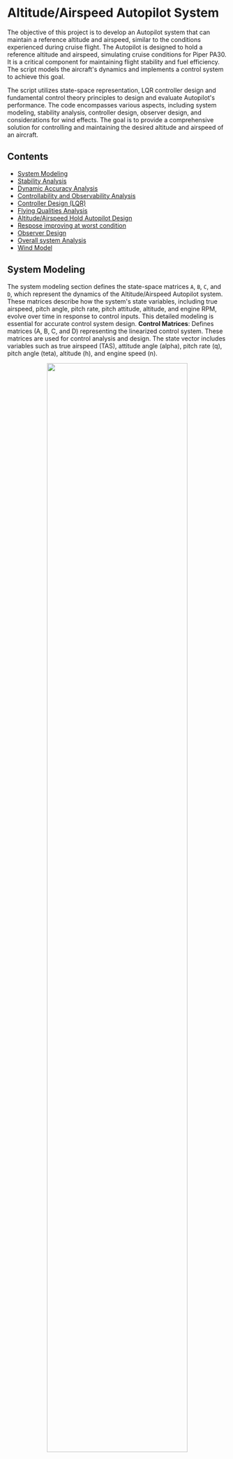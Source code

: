 # Altitude/Airspeed Autopilot System
The objective of this project is to develop an Autopilot system that can maintain a reference altitude and airspeed, similar to the conditions experienced during cruise flight. The Autopilot is designed to hold a reference altitude and airspeed, simulating cruise conditions for Piper PA30. It is a critical component for maintaining flight stability and fuel efficiency. The script models the aircraft's dynamics and implements a control system to achieve this goal.

The script utilizes state-space representation, LQR controller design and fundamental control theory principles to design and evaluate Autopilot's performance. The code encompasses various aspects, including  system modeling, stability analysis, controller design, observer design, and considerations for wind effects. The goal is to provide a comprehensive solution for controlling and maintaining the desired altitude and airspeed of an aircraft.

## Contents

- [System Modeling](#system-modeling)
- [Stability Analysis](#stability-analysis)
- [Dynamic Accuracy Analysis](#dynamic-accuracy-analysis)
- [Controllability and Observability Analysis](#controllability-and-observability-analysis)
- [Controller Design (LQR)](#controller-design-lqr)
- [Flying Qualities Analysis](#flying-qualities-analysis)
- [Altitude/Airspeed Hold Autopilot Design ](#Altitude_and_Airspeed_Hold_Autopilot)
- [Respose improving at worst condition](#Respose-improving-at-worst-condition)
- [Observer Design](#observer-design)
- [Overall system Analysis](#Overallsystem-analysis)
- [Wind Model](#wind-model)

## System Modeling

The system modeling section defines the state-space matrices `A`, `B`, `C`, and `D`, which represent the dynamics of the Altitude/Airspeed Autopilot system. These matrices describe how the system's state variables, including true airspeed, pitch angle, pitch rate, pitch attitude, altitude, and engine RPM, evolve over time in response to control inputs. This detailed modeling is essential for accurate control system design.
 **Control Matrices**: Defines matrices (A, B, C, and D) representing the linearized control system. These matrices are used for control analysis and design.
 The state vector includes variables such as true airspeed (TAS), attitude angle (alpha), pitch rate (q), pitch angle (teta), altitude (h), and engine speed (n).
<p align="center"><img src="https://github.com/Rohit-Gupta2/Autonomy-and-Autopilots/blob/Master/Altitude%20Airspeed%20Autopilot/Figures/LinearizedlongitudinalModel_for_Piper_PA30_Aircraft.PNG" width="80%"></p>

## Stability Analysis

Stability analysis is a crucial step in assessing the behavior of the autopilot system. The code checks whether the system is asymptotically stable by analyzing the eigenvalues of matrix `A` and visualizes pole locations and damping ratios. The results provide insights into the system's inherent stability and whether it requires control intervention. It also uses the damp and pzmap functions to visualize pole locations and damping ratios also provides information about the poles of the transfer function and the system's stability.
<p align="center"><img src="https://github.com/Rohit-Gupta2/Autonomy-and-Autopilots/blob/Master/Altitude%20Airspeed%20Autopilot/Figures/StatbilityofopenloopsystemwithoutSAS.PNG" width="60%"></p>

## Dynamic Accuracy Analysis

This section calculates dynamic performance parameters for different aircraft modes, including the short period, phugoid, engine, and energy modes. Parameters such as natural frequency, damping coefficient, maximum overshoot, and settling time are computed. These metrics help evaluate how well the autopilot can maintain the desired altitude and airspeed while ensuring passenger comfort. Also a table of these parameters is used to assess the dynamic accuracy of the open-loop system.
<p align="center"><img src="https://github.com/Rohit-Gupta2/Autonomy-and-Autopilots/blob/Master/Altitude%20Airspeed%20Autopilot/Figures/DynamicAccuracy_Analysis.PNG" width="80%"></p>
<p align="center"><img src="https://github.com/Rohit-Gupta2/Autonomy-and-Autopilots/blob/Master/Altitude%20Airspeed%20Autopilot/Figures/ModelAnalysis.PNG" width="80%"></p>

## Controllability and Observability Analysis

Controllability and observability are critical aspects of control system design. The code assesses whether the system is controllable and observable using matrices `P` and `O`. Full controllability and observability are essential for effective control system implementation. It verifies if the system is completely controllable and observable. 
<p align="center"><img src="https://github.com/Rohit-Gupta2/Autonomy-and-Autopilots/blob/Master/Altitude%20Airspeed%20Autopilot/Figures/contobs.PNG" width="60%"></p>
<p align="center"><img src="https://github.com/Rohit-Gupta2/Autonomy-and-Autopilots/blob/Master/Altitude%20Airspeed%20Autopilot/Figures/ExitngModeAnalysis.PNG" width="80%"></p>

## Controller Design (LQR)

The autopilot controller is designed using the Linear Quadratic Regulator (LQR) method, a powerful technique for optimizing control performance. to LQR computes the optimal feedback gain (K) that minimizes a performance index. The code iteratively adjusts weighting matrices `Q` and `R` to fine-tune the controller's behavior. The LQR controller aims to minimize a performance index, ensuring precise control of altitude and airspeed. The code iteratively adjusts the weighting matrices Q and R to optimize controller performance and minimize a performance index.
<p align="center"><img src="https://github.com/Rohit-Gupta2/Autonomy-and-Autopilots/blob/Master/Altitude%20Airspeed%20Autopilot/Figures/LQR.PNG" width="80%"></p>
  <p align="center"">
    <img src="https://github.com/Rohit-Gupta2/Autonomy-and-Autopilots/blob/Master/Altitude%20Airspeed%20Autopilot/Figures/LQR1.PNG" alt="condition to have asymptotical solution" width="80%">
    <p align="center">Condition to have asymptotical solution</p>
  </div>
  <p align="center">
    <img src="https://github.com/Rohit-Gupta2/Autonomy-and-Autopilots/blob/Master/Altitude%20Airspeed%20Autopilot/Figures/LQR2.PNG" alt="Steps To Find Optimal Gain" width="80%">
    <p align="center">Steps To Find Optimal Gain</p>
  </div>
</div>
<p align="center"><img src="https://github.com/Rohit-Gupta2/Autonomy-and-Autopilots/blob/Master/Altitude%20Airspeed%20Autopilot/Figures/Eigenval.PNG" width="80%"></p>

## Flying Qualities Analysis

Flying qualities are a key consideration for aircraft safety and comfort. This section assesses parameters such as natural frequencies, damping ratios, maximum overshoot, and settling times for short period and phugoid modes. A comparison is made between the original and feedback systems to evaluate the autopilot's impact on flying qualities.
<p align="center"><img src="https://github.com/Rohit-Gupta2/Autonomy-and-Autopilots/blob/Master/Altitude%20Airspeed%20Autopilot/Figures/FlyingQualitiesComparison.PNG" width="80%"></p>

## Altitude/Airspeed Hold Autopilot Design 
Calculates the feedforward gain for the altitude and airspeed hold autopilot. It determines the desired control input to maintain the desired attitude and airspeed.
<p align="center"><img src="https://github.com/Rohit-Gupta2/Autonomy-and-Autopilots/blob/Master/Altitude%20Airspeed%20Autopilot/Figures/Altitude_AirSpeed_hold.PNG" width="90%"></p>
<p align="center"><img src="https://github.com/Rohit-Gupta2/Autonomy-and-Autopilots/blob/Master/Altitude%20Airspeed%20Autopilot/Figures/SSCP.PNG" width="80%"></p>
<p align="center"><img src="https://github.com/Rohit-Gupta2/Autonomy-and-Autopilots/blob/Master/Altitude%20Airspeed%20Autopilot/Figures/PiperPA30.PNG" width="90%"></p>


## Respose improving at worst condition
We can analyze the response without forcing the maneuver and starting from the worst initial condition possible. First in open loop without feedback and then in closed loop with feedback, Such evidence shows the
improvement of the flying qualities due to the SAS.
<p align="center"><img src="https://github.com/Rohit-Gupta2/Autonomy-and-Autopilots/blob/Master/Altitude%20Airspeed%20Autopilot/Figures/Worstcond.PNG" width="80%"></p>

## Observer Design

An observer is a critical component for estimating unmeasured states of the system. Observer poles are placed strategically to ensure that the estimation error vanishes asymptotically. This observer enhances the system's ability to maintain altitude and airspeed by providing accurate state estimates.
<div style="display: flex; flex-direction: row;">
  <p align="center">
    <img src="https://github.com/Rohit-Gupta2/Autonomy-and-Autopilots/blob/Master/Altitude%20Airspeed%20Autopilot/Figures/Observerde.PNG" alt="" width="60%">
    <p align="center"></p>
  </div>
  <p align="center">
    <img src="https://github.com/Rohit-Gupta2/Autonomy-and-Autopilots/blob/Master/Altitude%20Airspeed%20Autopilot/Figures/Observerde2.PNG" alt="" width="60%">
    <p align="center"></p>
  </div>
</div>
<p align="center"><img src="https://github.com/Rohit-Gupta2/Autonomy-and-Autopilots/blob/Master/Altitude%20Airspeed%20Autopilot/Figures/ObserverPoles.PNG" width="80%"></p>

## Overall System Analysis
Combines the observer and feedback control system to create the overall closed-loop system. It analyzes the eigenvalues of the combined system to verify asymptotic stability.
<p align="center"><img src="https://github.com/Rohit-Gupta2/Autonomy-and-Autopilots/blob/Master/Altitude%20Airspeed%20Autopilot/Figures/Overallsyst.PNG" width="80%"></p>

## Wind Model Integration
Accounts for wind effects by extending the system dynamics to include wind disturbances on the autopilot system. Parameters related to wind modeling, including wind covariance and correlation time constants and incorporates them into the model. Understanding and mitigating the effects of wind are essential for robust autopilot performance.
<p align="center"><img src="https://github.com/Rohit-Gupta2/Autonomy-and-Autopilots/blob/Master/Altitude%20Airspeed%20Autopilot/Figures/WindModel.PNG" width="90%"></p>

## Results Plots

<div style="display: flex; flex-direction: row;">
  <p align="center">
    <img src="https://github.com/Rohit-Gupta2/Autonomy-and-Autopilots/blob/Master/Altitude%20Airspeed%20Autopilot/Figures/VelocityComparison.PNG" alt="VelocityComparison" width="60%">
    <p align="center">Velocity Comparison</p>
  </div>
  <p align="center">
    <img src="https://github.com/Rohit-Gupta2/Autonomy-and-Autopilots/blob/Master/Altitude%20Airspeed%20Autopilot/Figures/AltitudesComparison.PNG" alt="Altitudes Comparison" width="60%">
    <p align="center">Altitudes Comparison</p>
  </div>
</div>

